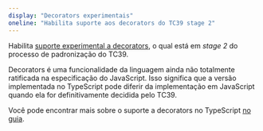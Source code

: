 ```yaml
---
display: "Decorators experimentais"
oneline: "Habilita suporte aos decorators do TC39 stage 2"
---
```


Habilita [suporte experimental a decorators](https://github.com/tc39/proposal-decorators), o qual está em _stage 2_ do processo de padronização do TC39.

Decorators é uma funcionalidade da linguagem ainda não totalmente ratificada na especificação do JavaScript.
Isso significa que a versão implementada no TypeScript pode diferir da implementação em JavaScript quando ela for definitivamente decidida pelo TC39.

Você pode encontrar mais sobre o suporte a decorators no TypeScript [no guia](/docs/handbook/decorators.html).

